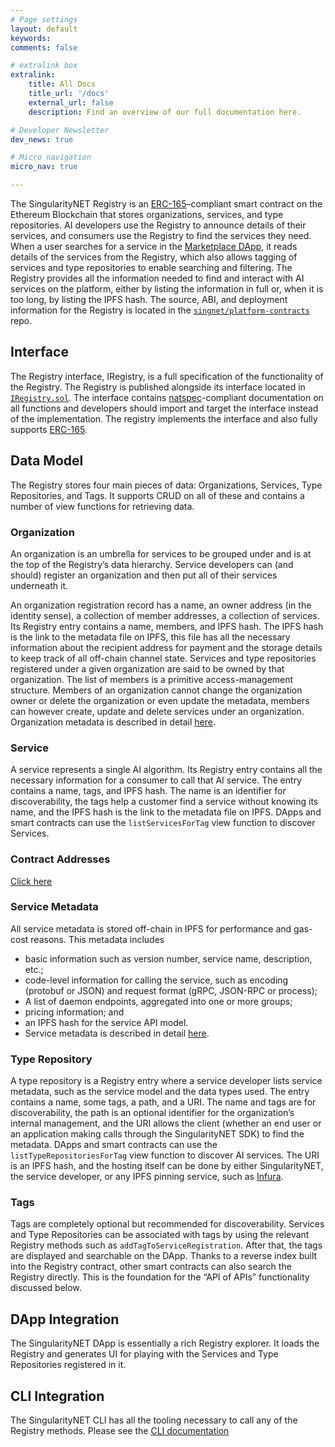 ```yaml
---
# Page settings
layout: default
keywords:
comments: false

# extralink box
extralink:
    title: All Docs
    title_url: '/docs'
    external_url: false
    description: Find an overview of our full documentation here.

# Developer Newsletter
dev_news: true

# Micro navigation
micro_nav: true

---
```


The SingularityNET Registry is an [ERC-165](https://eips.ethereum.org/EIPS/eip-165)–compliant smart contract on the Ethereum Blockchain that stores organizations, services, and type repositories. AI developers use the Registry to announce details of their services, and consumers use the Registry to find the services they need. When a user searches for a service in the [Marketplace DApp](https://beta.singularitynet.io/), it reads details of the services from the Registry, which also allows tagging of services and type repositories to enable searching and filtering.
The Registry provides all the information needed to find and interact with AI services on the
platform, either by listing the information in full or, when it is too long, by listing the IPFS hash. The source, ABI, and deployment information for the Registry is located in the [`singnet/platform-contracts`](https://github.com/singnet/platform-contracts) repo.

## Interface
The Registry interface, IRegistry, is a full specification of the functionality of the Registry. The Registry is published alongside its interface located in [`IRegistry.sol`](https://github.com/singnet/platform-contracts/blob/master/contracts/IRegistry.sol). The interface contains [natspec](https://github.com/ethereum/wiki/wiki/Ethereum-Natural-Specification-Format)-compliant documentation on all functions and developers should import and target the interface instead of the implementation. The registry implements the interface and also fully supports [ERC-165](https://eips.ethereum.org/EIPS/eip-165).

## Data Model
The Registry stores four main pieces of data: Organizations, Services, Type Repositories, and Tags. It supports CRUD on all of these and contains a number of view functions for retrieving data.

### Organization
An organization is an umbrella for services to be grouped under and is at the top of the
Registry’s data hierarchy. Service developers can (and should) register an organization and then
put all of their services underneath it.

An organization registration record has a name, an owner address (in the identity sense), a collection of member addresses, a collection of services. Its Registry entry contains a name, members, and IPFS hash.  The IPFS hash is the link to the metadata file on IPFS, this file has all the necessary information about the recipient address for payment and the storage details to keep track of all off-chain channel state. Services and type repositories registered under a given organization are said to be owned by that organization. The list of members is a primitive access-management structure. Members of an organization cannot change the organization owner or delete the organization or even update the metadata, members can however create, update and delete services under an organization.
Organization metadata is described in detail [here](/docs/ai-consumers/organization).

### Service
A service represents a single AI algorithm. Its Registry entry contains all the necessary
information for a consumer to call that AI service. The entry contains a name, tags, and IPFS
hash. The name is an identifier for discoverability, the tags help a customer find a service
without knowing its name, and the IPFS hash is the link to the metadata file on IPFS. DApps and smart contracts can use the `listServicesForTag` view function to discover Services.

### Contract Addresses
[Click here](https://github.com/singnet/platform-contracts#deployed-contracts-npm-version-033)

### Service Metadata
All service metadata is stored off-chain in IPFS for performance and gas-cost reasons. This
metadata includes
* basic information such as version number, service name, description, etc.;
* code-level information for calling the service, such as encoding (protobuf or JSON) and
request format (gRPC, JSON-RPC or process);
* A list of daemon endpoints, aggregated into one or more groups;
* pricing information; and
* an IPFS hash for the service API model.
* Service metadata is described in detail [here](/docs/ai-consumers/service).

### Type Repository
A type repository is a Registry entry where a service developer lists service metadata, such as
the service model and the data types used. The entry contains a name, some tags, a path, and a
URI. The name and tags are for discoverability, the path is an optional identifier for the
organization’s internal management, and the URI allows the client (whether an end user or an
application making calls through the SingularityNET SDK) to find the metadata. DApps and
smart contracts can use the `listTypeRepositoriesForTag` view function to discover AI services.
The URI is an IPFS hash, and the hosting itself can be done by either SingularityNET, the
service developer, or any IPFS pinning service, such as [Infura](https://infura.io/).

### Tags
Tags are completely optional but recommended for discoverability. Services and Type Repositories can be associated with tags by using the relevant Registry methods such as `addTagToServiceRegistration`. After that, the tags are displayed and searchable on the DApp. Thanks to a reverse index built into the Registry contract, other smart contracts can also search the Registry directly. This is the foundation for the “API of APIs” functionality discussed below.

## DApp Integration
The SingularityNET DApp is essentially a rich Registry explorer. It loads the Registry and generates UI for playing with the Services and Type Repositories registered in it.

## CLI Integration
The SingularityNET CLI has all the tooling necessary to call any of the Registry methods. Please see the [CLI documentation](http://snet-cli-docs.singularitynet.io/)
